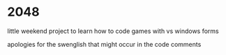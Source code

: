 # 2048
little weekend project to learn how to code games with vs windows forms 







apologies for the swenglish that might occur in the code comments 
